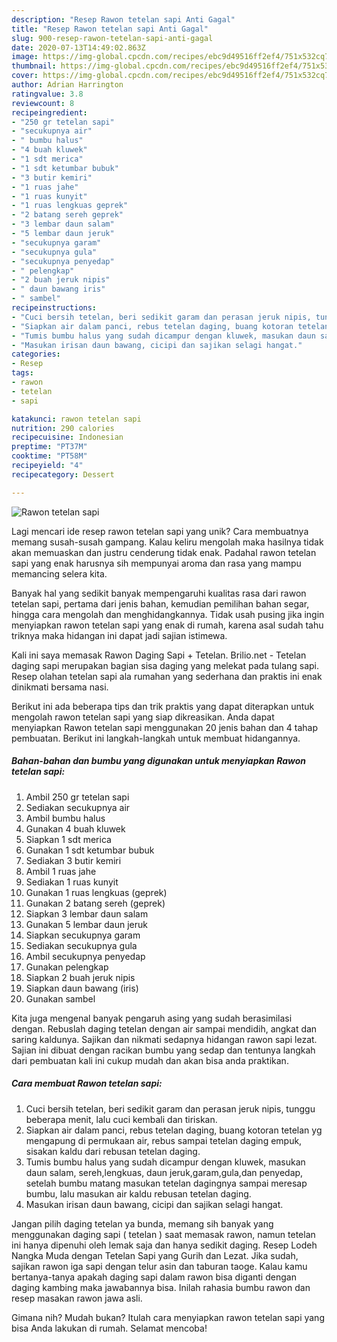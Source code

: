 ```yaml
---
description: "Resep Rawon tetelan sapi Anti Gagal"
title: "Resep Rawon tetelan sapi Anti Gagal"
slug: 900-resep-rawon-tetelan-sapi-anti-gagal
date: 2020-07-13T14:49:02.863Z
image: https://img-global.cpcdn.com/recipes/ebc9d49516ff2ef4/751x532cq70/rawon-tetelan-sapi-foto-resep-utama.jpg
thumbnail: https://img-global.cpcdn.com/recipes/ebc9d49516ff2ef4/751x532cq70/rawon-tetelan-sapi-foto-resep-utama.jpg
cover: https://img-global.cpcdn.com/recipes/ebc9d49516ff2ef4/751x532cq70/rawon-tetelan-sapi-foto-resep-utama.jpg
author: Adrian Harrington
ratingvalue: 3.8
reviewcount: 8
recipeingredient:
- "250 gr tetelan sapi"
- "secukupnya air"
- " bumbu halus"
- "4 buah kluwek"
- "1 sdt merica"
- "1 sdt ketumbar bubuk"
- "3 butir kemiri"
- "1 ruas jahe"
- "1 ruas kunyit"
- "1 ruas lengkuas geprek"
- "2 batang sereh geprek"
- "3 lembar daun salam"
- "5 lembar daun jeruk"
- "secukupnya garam"
- "secukupnya gula"
- "secukupnya penyedap"
- " pelengkap"
- "2 buah jeruk nipis"
- " daun bawang iris"
- " sambel"
recipeinstructions:
- "Cuci bersih tetelan, beri sedikit garam dan perasan jeruk nipis, tunggu beberapa menit, lalu cuci kembali dan tiriskan."
- "Siapkan air dalam panci, rebus tetelan daging, buang kotoran tetelan yg mengapung di permukaan air, rebus sampai tetelan daging empuk, sisakan kaldu dari rebusan tetelan daging."
- "Tumis bumbu halus yang sudah dicampur dengan kluwek, masukan daun salam, sereh,lengkuas, daun jeruk,garam,gula,dan penyedap, setelah bumbu matang masukan tetelan dagingnya sampai meresap bumbu, lalu masukan air kaldu rebusan tetelan daging."
- "Masukan irisan daun bawang, cicipi dan sajikan selagi hangat."
categories:
- Resep
tags:
- rawon
- tetelan
- sapi

katakunci: rawon tetelan sapi 
nutrition: 290 calories
recipecuisine: Indonesian
preptime: "PT37M"
cooktime: "PT58M"
recipeyield: "4"
recipecategory: Dessert

---
```



![Rawon tetelan sapi](https://img-global.cpcdn.com/recipes/ebc9d49516ff2ef4/751x532cq70/rawon-tetelan-sapi-foto-resep-utama.jpg)

Lagi mencari ide resep rawon tetelan sapi yang unik? Cara membuatnya memang susah-susah gampang. Kalau keliru mengolah maka hasilnya tidak akan memuaskan dan justru cenderung tidak enak. Padahal rawon tetelan sapi yang enak harusnya sih mempunyai aroma dan rasa yang mampu memancing selera kita.

Banyak hal yang sedikit banyak mempengaruhi kualitas rasa dari rawon tetelan sapi, pertama dari jenis bahan, kemudian pemilihan bahan segar, hingga cara mengolah dan menghidangkannya. Tidak usah pusing jika ingin menyiapkan rawon tetelan sapi yang enak di rumah, karena asal sudah tahu triknya maka hidangan ini dapat jadi sajian istimewa.

Kali ini saya memasak Rawon Daging Sapi + Tetelan. Brilio.net - Tetelan daging sapi merupakan bagian sisa daging yang melekat pada tulang sapi. Resep olahan tetelan sapi ala rumahan yang sederhana dan praktis ini enak dinikmati bersama nasi.


Berikut ini ada beberapa tips dan trik praktis yang dapat diterapkan untuk mengolah rawon tetelan sapi yang siap dikreasikan. Anda dapat menyiapkan Rawon tetelan sapi menggunakan 20 jenis bahan dan 4 tahap pembuatan. Berikut ini langkah-langkah untuk membuat hidangannya.

<!--inarticleads1-->

##### Bahan-bahan dan bumbu yang digunakan untuk menyiapkan Rawon tetelan sapi:

1. Ambil 250 gr tetelan sapi
1. Sediakan secukupnya air
1. Ambil  bumbu halus
1. Gunakan 4 buah kluwek
1. Siapkan 1 sdt merica
1. Gunakan 1 sdt ketumbar bubuk
1. Sediakan 3 butir kemiri
1. Ambil 1 ruas jahe
1. Sediakan 1 ruas kunyit
1. Gunakan 1 ruas lengkuas (geprek)
1. Gunakan 2 batang sereh (geprek)
1. Siapkan 3 lembar daun salam
1. Gunakan 5 lembar daun jeruk
1. Siapkan secukupnya garam
1. Sediakan secukupnya gula
1. Ambil secukupnya penyedap
1. Gunakan  pelengkap
1. Siapkan 2 buah jeruk nipis
1. Siapkan  daun bawang (iris)
1. Gunakan  sambel


Kita juga mengenal banyak pengaruh asing yang sudah berasimilasi dengan. Rebuslah daging tetelan dengan air sampai mendidih, angkat dan saring kaldunya. Sajikan dan nikmati sedapnya hidangan rawon sapi lezat. Sajian ini dibuat dengan racikan bumbu yang sedap dan tentunya langkah dari pembuatan kali ini cukup mudah dan akan bisa anda praktikan. 

<!--inarticleads2-->

##### Cara membuat Rawon tetelan sapi:

1. Cuci bersih tetelan, beri sedikit garam dan perasan jeruk nipis, tunggu beberapa menit, lalu cuci kembali dan tiriskan.
1. Siapkan air dalam panci, rebus tetelan daging, buang kotoran tetelan yg mengapung di permukaan air, rebus sampai tetelan daging empuk, sisakan kaldu dari rebusan tetelan daging.
1. Tumis bumbu halus yang sudah dicampur dengan kluwek, masukan daun salam, sereh,lengkuas, daun jeruk,garam,gula,dan penyedap, setelah bumbu matang masukan tetelan dagingnya sampai meresap bumbu, lalu masukan air kaldu rebusan tetelan daging.
1. Masukan irisan daun bawang, cicipi dan sajikan selagi hangat.


Jangan pilih daging tetelan ya bunda, memang sih banyak yang menggunakan daging sapi ( tetelan ) saat memasak rawon, namun tetelan ini hanya dipenuhi oleh lemak saja dan hanya sedikit daging. Resep Lodeh Nangka Muda dengan Tetelan Sapi yang Gurih dan Lezat. Jika sudah, sajikan rawon iga sapi dengan telur asin dan taburan taoge. Kalau kamu bertanya-tanya apakah daging sapi dalam rawon bisa diganti dengan daging kambing maka jawabannya bisa. Inilah rahasia bumbu rawon dan resep masakan rawon jawa asli. 

Gimana nih? Mudah bukan? Itulah cara menyiapkan rawon tetelan sapi yang bisa Anda lakukan di rumah. Selamat mencoba!
